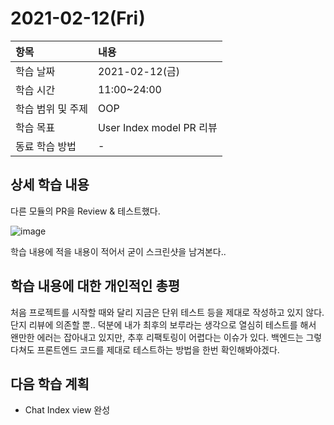 # 2021-02-12\(Fri\)

| 항목 | 내용 |
| :--- | :--- |
| 학습 날짜 | 2021-02-12\(금\) |
| 학습 시간 | 11:00~24:00 |
| 학습 범위 및 주제 | OOP |
| 학습 목표 | User Index model PR 리뷰 |
| 동료 학습 방법 | - |

## 상세 학습 내용

다른 모듈의 PR을 Review & 테스트했다.

![image](https://user-images.githubusercontent.com/54612343/107878167-23779280-6f14-11eb-907b-efefd5e0bb7c.png)

학습 내용에 적을 내용이 적어서 굳이 스크린샷을 남겨본다..

## 학습 내용에 대한 개인적인 총평

처음 프로젝트를 시작할 때와 달리 지금은 단위 테스트 등을 제대로 작성하고 있지 않다. 단지 리뷰에 의존할 뿐.. 덕분에 내가 최후의 보루라는 생각으로 열심히 테스트를 해서 왠만한 에러는 잡아내고 있지만, 추후 리팩토링이 어렵다는 이슈가 있다. 백엔드는 그렇다쳐도 프론트엔드 코드를 제대로 테스트하는 방법을 한번 확인해봐야겠다.

## 다음 학습 계획

* Chat Index view 완성

